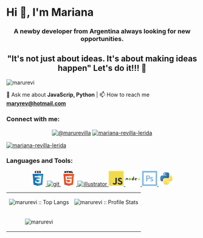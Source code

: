 <h1 align="left">Hi 👋, I'm Mariana</h1>
<h3 align="center">A newby developer from Argentina always looking for new opportunities.</h3>
<h2 align="center">"It's not just about ideas. It's about making ideas happen" Let's do it!!! 🚀</h2>

<p align="left"> <img src="https://komarev.com/ghpvc/?username=marurevi&label=Profile%20views&color=0e75b6&style=flat" alt="marurevi" /> </p>  

💬 Ask me about **JavaScrip, Python**  |  📫 How to reach me **maryrev@hotmail.com**

<h3 align="left">Connect with me:</h3>
<p align="center">
<a href="https://twitter.com/@marurevilla" target="blank"><img align="center" src="https://raw.githubusercontent.com/rahuldkjain/github-profile-readme-generator/master/src/images/icons/Social/twitter.svg" alt="@marurevilla" height="30" width="40" /></a>
<a href="https://www.linkedin.com/in/mariana-revilla-lerida/" target="blank"><img align="center" src="https://raw.githubusercontent.com/rahuldkjain/github-profile-readme-generator/master/src/images/icons/Social/linked-in-alt.svg" alt="mariana-revilla-lerida" height="30" width="40" /></a>
</p>
<a href="https://angel.co/u/mariana-revilla-lerida" target="blank"><img align="center" src="https://user-images.githubusercontent.com/92180054/173208675-e748a4b7-112e-49a4-8779-0d8bd32d303d.svg" alt="mariana-revilla-lerida" height="30" width="40" /></a>
</p>

<h3 align="left">Languages and Tools:</h3>
<p align="center"> <a href="https://www.w3schools.com/css/" target="_blank" rel="noreferrer"> <img src="https://raw.githubusercontent.com/devicons/devicon/master/icons/css3/css3-original-wordmark.svg" alt="css3" width="40" height="40"/> </a> <a href="https://git-scm.com/" target="_blank" rel="noreferrer"> <img src="https://www.vectorlogo.zone/logos/git-scm/git-scm-icon.svg" alt="git" width="40" height="40"/> </a> <a href="https://www.w3.org/html/" target="_blank" rel="noreferrer"> <img src="https://raw.githubusercontent.com/devicons/devicon/master/icons/html5/html5-original-wordmark.svg" alt="html5" width="40" height="40"/> </a> <a href="https://www.adobe.com/in/products/illustrator.html" target="_blank" rel="noreferrer"> <img src="https://www.vectorlogo.zone/logos/adobe_illustrator/adobe_illustrator-icon.svg" alt="illustrator" width="40" height="40"/> </a> <a href="https://developer.mozilla.org/en-US/docs/Web/JavaScript" target="_blank" rel="noreferrer"> <img src="https://raw.githubusercontent.com/devicons/devicon/master/icons/javascript/javascript-original.svg" alt="javascript" width="40" height="40"/> </a> <a href="https://nodejs.org" target="_blank" rel="noreferrer"> <img src="https://raw.githubusercontent.com/devicons/devicon/master/icons/nodejs/nodejs-original-wordmark.svg" alt="nodejs" width="40" height="40"/> </a> <a href="https://www.photoshop.com/en" target="_blank" rel="noreferrer"> <img src="https://raw.githubusercontent.com/devicons/devicon/master/icons/photoshop/photoshop-line.svg" alt="photoshop" width="40" height="40"/> </a> <a href="https://www.python.org" target="_blank" rel="noreferrer"> <img src="https://raw.githubusercontent.com/devicons/devicon/master/icons/python/python-original.svg" alt="python" width="40" height="40"/> </a> </p>
<table>
  <tr>
    <td><p align="center"><img src="https://github-readme-stats.vercel.app/api/top-langs/?username=marurevi&langs_count=10&theme=tokyonight&layout=compact" alt="marurevi :: Top Langs" /></p></td>
    <td><p align="center"><img src="https://github-readme-stats.vercel.app/api?username=marurevi&show_icons=true&theme=synthwave" alt="marurevi :: Profile Stats" /></p></td>
  </tr>
  <tr>
    <td spancolumn="2"><p align="center"><img align="center" src="https://github-readme-streak-stats.herokuapp.com/?user=marurevi&" alt="marurevi" /></p></td>
  </tr>
 </table>
